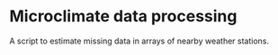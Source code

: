 # Microclimate data processing

A script to estimate missing data in arrays of nearby weather stations.
